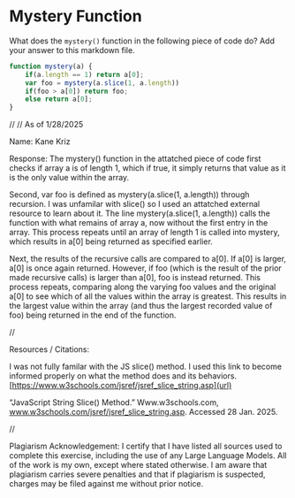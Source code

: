 # Mystery Function

What does the `mystery()` function in the following piece of code do? Add your
answer to this markdown file.

```javascript
function mystery(a) {
    if(a.length == 1) return a[0];
    var foo = mystery(a.slice(1, a.length))
    if(foo > a[0]) return foo;
    else return a[0];
}
```

//
// As of 1/28/2025

Name: Kane Kriz

Response:
The mystery() function in the attatched piece of code first checks if array a is of length 1, which if true, it simply returns that value as it is the only value within the array.

Second, var foo is defined as mystery(a.slice(1, a.length)) through recursion.
I was unfamilar with slice() so I used an attatched external resource to learn about it.
The line mystery(a.slice(1, a.length)) calls the function with what remains of array a, now without the first entry in the array.
This process repeats until an array of length 1 is called into mystery, which results in a[0] being returned as specified earlier.

Next, the results of the recursive calls are compared to a[0]. If a[0] is larger, a[0] is once again returned. However, if foo (which is the result of the prior made recursive calls)
is larger than a[0], foo is instead returned. This process repeats, comparing along the varying foo values and the original a[0] to see which of all the values within the array is greatest.
This results in the largest value within the array (and thus the largest recorded value of foo) being returned in the end of the function.

//

Resources / Citations:

I was not fully familar with the JS slice() method. I used this link to become informed properly on what the method does and its behaviors.
[https://www.w3schools.com/jsref/jsref_slice_string.asp](url)

“JavaScript String Slice() Method.” Www.w3schools.com, www.w3schools.com/jsref/jsref_slice_string.asp. Accessed 28 Jan. 2025.

//

Plagiarism Acknowledgement: I certify that I have listed all sources used to complete this exercise, including the use of any Large Language Models. All of the work is my own, except where stated otherwise. I am aware that plagiarism carries severe penalties and that if plagiarism is suspected, charges may be filed against me without prior notice.
